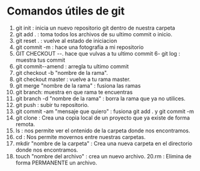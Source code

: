 # Comandos útiles de git
1. git init : inicia un nuevo repositorio git dentro de nuestra carpeta
2. git add . : toma todos los archivos de su ultimo commit o inicio.
3. git reset . : vuelve al estado de iniciacion
4. git commit -m : hace una fotografia a mi repositorio
5. GIT CHECKOUT --. hace que vulvas a tu ultimo commit
6- git log : muestra tus commit
7. git commit--amend : arregla tu ultimo commit
8. git checkout -b  "nombre de la rama".
9. git checkout master : vuelve a tu rama master.
10. git merge "nombre de la rama" : fusiona las ramas
11. git branch: muestra en que rama te encuentras
12. git branch -d "nombre de la rama" : borra la rama que ya no utilices.
13. git push : subir tu repositorio.
14. git commit -am "mensaje que quiero" : fusiona git add . y git commit -m
15. git clone : Crea una copia local de un proyecto que ya existe de forma remota.
16. ls : nos permite ver el ontenido de la carpeta donde nos encontramos.
17. cd : Nos permite movernos entre nuestras carpetas.
18. mkdir "nombre de la carpeta" : Crea una nueva carpeta en el directorio donde nos encontramos.
19. touch "nombre del archivo" : crea un nuevo archivo.
20.rm : Elimina de forma PERMANENTE un archivo. 